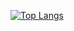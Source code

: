 

[![Top Langs](https://github-readme-stats.vercel.app/api/top-langs/?username=MinhoKK)](https://github.com/anuraghazra/github-readme-stats)
